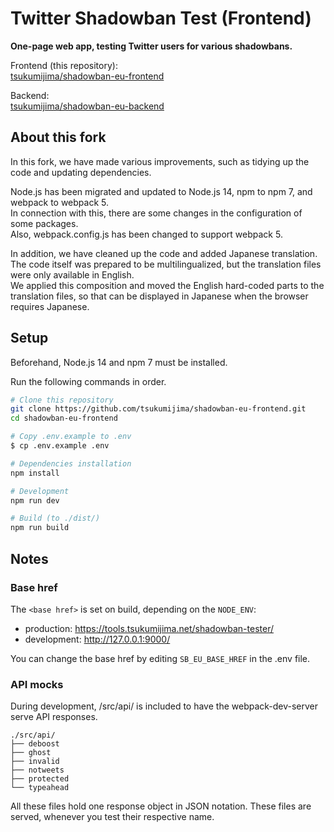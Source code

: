 # Twitter Shadowban Test (Frontend)

**One-page web app, testing Twitter users for various shadowbans.**

Frontend (this repository):   
[tsukumijima/shadowban-eu-frontend](https://github.com/tsukumijima/shadowban-eu-frontend)

Backend:   
[tsukumijima/shadowban-eu-backend](https://github.com/tsukumijima/shadowban-eu-backend)

## About this fork

In this fork, we have made various improvements, such as tidying up the code and updating dependencies.

Node.js has been migrated and updated to Node.js 14, npm to npm 7, and webpack to webpack 5.  
In connection with this, there are some changes in the configuration of some packages.  
Also, webpack.config.js has been changed to support webpack 5.

In addition, we have cleaned up the code and added Japanese translation.  
The code itself was prepared to be multilingualized, but the translation files were only available in English.  
We applied this composition and moved the English hard-coded parts to the translation files, so that can be displayed in Japanese when the browser requires Japanese.

## Setup

Beforehand, Node.js 14 and npm 7 must be installed.

Run the following commands in order.

```bash
# Clone this repository
git clone https://github.com/tsukumijima/shadowban-eu-frontend.git
cd shadowban-eu-frontend

# Copy .env.example to .env
$ cp .env.example .env

# Dependencies installation
npm install

# Development
npm run dev

# Build (to ./dist/)
npm run build
```

## Notes

### Base href

The `<base href>` is set on build, depending on the `NODE_ENV`:

  - production: https://tools.tsukumijima.net/shadowban-tester/
  - development: http://127.0.0.1:9000/

You can change the base href by editing `SB_EU_BASE_HREF` in the .env file.
 
### API mocks

During development, /src/api/ is included to have the webpack-dev-server serve API responses.

```
./src/api/
├── deboost
├── ghost
├── invalid
├── notweets
├── protected
└── typeahead
```

All these files hold one response object in JSON notation.
These files are served, whenever you test their respective name.
